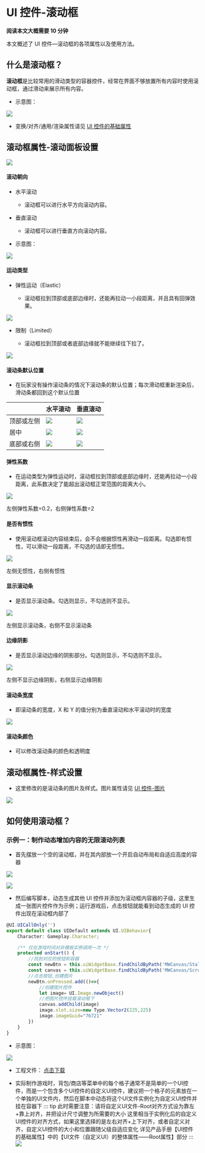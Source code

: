# UI 控件-滚动框

**阅读本文大概需要 10 分钟**

本文概述了 UI 控件—滚动框的各项属性以及使用方法。

## 什么是**滚动框**？

**滚动框**是比较常用的滑动类型的容器控件，经常在界面不够放置所有内容时使用滚动框，通过滑动来展示所有内容。

- 示意图：

![](https://wstatic-a1.233leyuan.com/productdocs/static/boxcnOLK02sV1ecT9OtnS1rBPZz.gif)

- 变换/对齐/通用/渲染属性请见 [UI 控件的基础属性](https://docs.ark.online/UI/UIWidget-BaseProperties.html)

## 滚动框属性-滚动面板设置

![](https://wstatic-a1.233leyuan.com/productdocs/static/boxcnFun5JvW35J1Hs85yIxcMhe.png)

#### 滚动朝向

- 水平滚动

  - 滚动框可以进行水平方向滚动内容。
- 垂直滚动

  - 滚动框可以进行垂直方向滚动内容。
- 示意图：

![](https://wstatic-a1.233leyuan.com/productdocs/static/boxcnOlEWSSfXIN1LWDnwFIeuwh.gif)

#### 运动类型

- 弹性运动（Elastic）

  - 滚动框拉到顶部或底部边缘时，还能再拉动一小段距离，并且具有回弹效果。

![](https://wstatic-a1.233leyuan.com/productdocs/static/boxcnvYrx3qcx2WLUTEdsauIpnc.gif)

- 限制（Limited）

  - 滚动框拉到顶部或者底部边缘就不能继续往下拉了。

![](https://wstatic-a1.233leyuan.com/productdocs/static/boxcnlvV3CHJJfWiQ6dPhPVRMDf.gif)

#### 滚动条默认位置

- 在玩家没有操作滚动条的情况下滚动条的默认位置；每次滑动框重新渲染后，滑动条都回到这个默认位置

|            | 水平滚动                                    | 垂直滚动                                    |
| ---------- | ------------------------------------------- | ------------------------------------------- |
| 顶部或左侧 | ![](https://wstatic-a1.233leyuan.com/productdocs/static/boxcnebB9XJZ9YKl7d5jbcgqrcd.png) | ![](https://wstatic-a1.233leyuan.com/productdocs/static/boxcnjeLX8j5ZtKKHiy8OGrApRc.png) |
| 居中       | ![](https://wstatic-a1.233leyuan.com/productdocs/static/boxcnoqYG3QSXoBfbpIkOMnr8kh.png) | ![](https://wstatic-a1.233leyuan.com/productdocs/static/boxcndNbO45MMAln9Lsd5BowWmc.png) |
| 底部或右侧 | ![](https://wstatic-a1.233leyuan.com/productdocs/static/boxcnLzpmO9FQW9baQa4DS46cWb.png) | ![](https://wstatic-a1.233leyuan.com/productdocs/static/boxcnUNSPxFNIwvKIjGtBRiyGVe.png) |

#### 弹性系数

- 在运动类型为弹性运动时，滚动框拉到顶部或底部边缘时，还能再拉动一小段距离，此系数决定了能超出滚动框正常范围的距离大小。

![](https://wstatic-a1.233leyuan.com/productdocs/static/boxcnnxgGUBibsi4knIX0aY1Lrg.gif)

左侧弹性系数=0.2，右侧弹性系数=2

#### 是否有惯性

- 使用滚动框滚动内容结束后，会不会根据惯性再滑动一段距离。勾选即有惯性，可以滑动一段距离，不勾选的话即无惯性。

![](https://wstatic-a1.233leyuan.com/productdocs/static/boxcn0n3r8YpG49oJOn72KtjsGf.gif)

左侧无惯性，右侧有惯性

#### 显示滚动条

- 是否显示滚动条。勾选则显示，不勾选则不显示。

![](https://wstatic-a1.233leyuan.com/productdocs/static/boxcnBugWniVX8KOemAXagJLBJc.png)

左侧显示滚动条，右侧不显示滚动条

#### 边缘阴影

- 是否显示滚动边缘的阴影部分。勾选则显示，不勾选则不显示。

![](https://wstatic-a1.233leyuan.com/productdocs/static/boxcnBYWbgv7KmeCR5cwDZ9H04g.gif)

左侧不显示边缘阴影，右侧显示边缘阴影

#### 滚动条宽度

- 即滚动条的宽度，X 和 Y 的值分别为垂直滚动和水平滚动时的宽度

![](https://wstatic-a1.233leyuan.com/productdocs/static/boxcne1nkXy6uP3dknlFoMj5hHg.gif)

#### 滚动条颜色

- 可以修改滚动条的颜色和透明度

## 滚动框属性-样式设置

- 这里修改的是滚动条的图片及样式。图片属性请见 [UI 控件-图片](https://meta.feishu.cn/wiki/wikcnFg4z5zLX0puYIncTBIJGtf)

![](https://wstatic-a1.233leyuan.com/productdocs/static/boxcn4QjLI6cVQzLHcMgsy9UHAf.png)

## 如何使用滚动框？

### 示例一：制作动态增加内容的无限滚动列表

- 首先摆放一个空的滚动框，并在其内部放一个开启自动布局和自适应高度的容器

![](https://wstatic-a1.233leyuan.com/productdocs/static/boxcnGHdy0MOpktpGpRFgrU8MqK.png)

![](https://wstatic-a1.233leyuan.com/productdocs/static/boxcnYp08CtOCzC0VcQJVk6cJmP.png)

- 然后编写脚本，动态生成其他 UI 控件并添加为滚动框内容器的子级，这里生成一张图片控件作为示例；运行游戏后，点击按钮就能看到动态生成的 UI 控件出现在滚动框内部了

```ts
@UI.UICallOnly('')
export default class UIDefault extends UI.UIBehavior{
    Character: Gameplay.Character;

    /** 仅在游戏时间对非模板实例调用一次 */
    protected onStart() { 
        //找到对应的按钮和容器
        const newBtn = this.uiWidgetBase.findChildByPath('MWCanvas/StaleButton') as UI.StaleButton
        const canvas = this.uiWidgetBase.findChildByPath('MWCanvas/ScrollBox/Canvas') as UI.Canvas
        //点击按钮,创建图片
        newBtn.onPressed.add(()=>{
            //创建图片控件
            let image= UI.Image.newObject()
            //把图片控件挂载滚动框下
            canvas.addChild(image)
            image.slot.size=new Type.Vector2(225,225)
            image.imageGuid="76721"
        })  
    }
}
```

- 示意图：

![](https://wstatic-a1.233leyuan.com/productdocs/static/boxcn8b9vo8R52rBLLp9iRw0ZLc.gif)

- 工程文件：  [点击下载](https://cdn.233xyx.com/1681467996644_155.7z)

- 实际制作游戏时，背包/商店等菜单中的每个格子通常不是简单的一个UI控件，而是一个包含多个UI控件的自定义UI控件，建议把一个格子的元素放在一个单独的UI文件内，然后在脚本中动态将这个UI文件实例化为自定义UI控件并挂在容器下
::: tip
此时需要注意：请将自定义UI文件-Root对齐方式设为靠左+靠上对齐，并把设计尺寸调整为所需要的大小
这里相当于实例化后的自定义UI控件的对齐方式，如果这里选择的是左右对齐+上下对齐，或者自定义对齐，自定义UI控件的大小和位置跟随父级自适应变化
详见产品手册【UI控件的基础属性】中的【UI文件（自定义UI）的整体属性——Root属性】部分
:::
![](https://cdn.233xyx.com/1681467996265_583.png)
